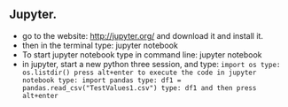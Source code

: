 ## Jupyter.
* go to the website: http://jupyter.org/ and download it and install it.
* then in the terminal type: jupyter notebook
* To start jupyter notebook type in command line: jupyter notebook
* in jupyter, start a new python three session,
and type:
`import os
 type: os.listdir()
 press alt+enter to execute the code in jupyter notebook
 type: import pandas
 type: df1 = pandas.read_csv("TestValues1.csv")
 type: df1 and then press alt+enter`
 
